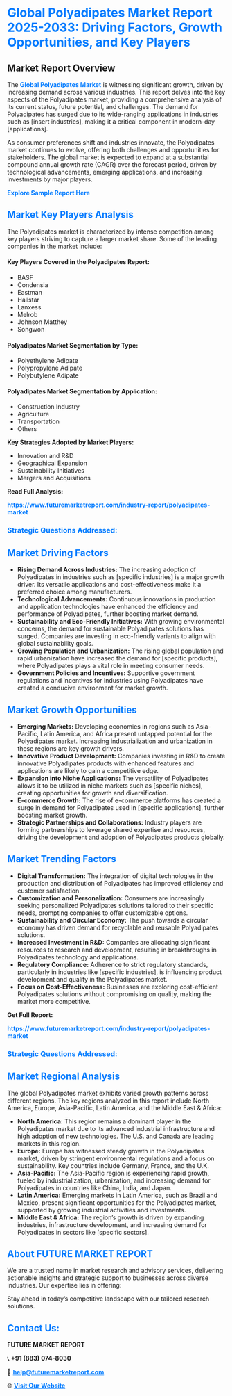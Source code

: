 <h1 style="color: #007BFF;">Global Polyadipates Market Report 2025-2033: Driving Factors, Growth Opportunities, and Key Players</h1>

<section id="overview">
<h2>Market Report Overview</h2>
<p>The <a href="https://www.futuremarketreport.com/industry-report/polyadipates-market" style="color: #007BFF; text-decoration: none;"><strong>Global Polyadipates Market</strong></a> is witnessing significant growth, driven by increasing demand across various industries. This report delves into the key aspects of the Polyadipates market, providing a comprehensive analysis of its current status, future potential, and challenges. The demand for Polyadipates has surged due to its wide-ranging applications in industries such as [insert industries], making it a critical component in modern-day [applications].</p>
<p>As consumer preferences shift and industries innovate, the Polyadipates market continues to evolve, offering both challenges and opportunities for stakeholders. The global market is expected to expand at a substantial compound annual growth rate (CAGR) over the forecast period, driven by technological advancements, emerging applications, and increasing investments by major players.</p>
</section>

<section id="overview">
<p><a href="https://www.futuremarketreport.com/request-sample/reportId=50293" style="color: #007BFF; text-decoration: none;"><strong>Explore Sample Report Here</strong></a></p>
</section>

<section id="key-players">
<h2 style="color: #007BFF;">Market Key Players Analysis</h2>
<p>The Polyadipates market is characterized by intense competition among key players striving to capture a larger market share. Some of the leading companies in the market include:</p>
<h4>Key Players Covered in the Polyadipates Report:</h4>
<ul><li>BASF</li><li>Condensia</li><li>Eastman</li><li>Hallstar</li><li>Lanxess</li><li>Melrob</li><li>Johnson Matthey</li><li>Songwon</li></ul>
<h4>Polyadipates Market Segmentation by Type:</h4>
<ul><li>Polyethylene Adipate</li><li>Polypropylene Adipate</li><li>Polybutylene Adipate</li></ul>

<h4>Polyadipates Market Segmentation by Application:</h4>
<ul><li>Construction Industry</li><li>Agriculture</li><li>Transportation</li><li>Others</li></ul>
<p><strong>Key Strategies Adopted by Market Players:</strong></p>
<ul>
<li>Innovation and R&D</li>
<li>Geographical Expansion</li>
<li>Sustainability Initiatives</li>
<li>Mergers and Acquisitions</li>
</ul>
</section>

<section>
<p><strong>Read Full Analysis: </strong></p><a href="https://www.futuremarketreport.com/industry-report/polyadipates-market" style="color: #007BFF; text-decoration: none;"><strong>https://www.futuremarketreport.com/industry-report/polyadipates-market</strong></a>
<h3 style="color: #007BFF;">Strategic Questions Addressed:</h3>
</section>

<section id="driving-factors">
<h2 style="color: #007BFF;">Market Driving Factors</h2>
<ul>
<li><strong>Rising Demand Across Industries:</strong> The increasing adoption of Polyadipates in industries such as [specific industries] is a major growth driver. Its versatile applications and cost-effectiveness make it a preferred choice among manufacturers.</li>
<li><strong>Technological Advancements:</strong> Continuous innovations in production and application technologies have enhanced the efficiency and performance of Polyadipates, further boosting market demand.</li>
<li><strong>Sustainability and Eco-Friendly Initiatives:</strong> With growing environmental concerns, the demand for sustainable Polyadipates solutions has surged. Companies are investing in eco-friendly variants to align with global sustainability goals.</li>
<li><strong>Growing Population and Urbanization:</strong> The rising global population and rapid urbanization have increased the demand for [specific products], where Polyadipates plays a vital role in meeting consumer needs.</li>
<li><strong>Government Policies and Incentives:</strong> Supportive government regulations and incentives for industries using Polyadipates have created a conducive environment for market growth.</li>
</ul>
</section>

<section id="growth-opportunities">
<h2 style="color: #007BFF;">Market Growth Opportunities</h2>
<ul>
<li><strong>Emerging Markets:</strong> Developing economies in regions such as Asia-Pacific, Latin America, and Africa present untapped potential for the Polyadipates market. Increasing industrialization and urbanization in these regions are key growth drivers.</li>
<li><strong>Innovative Product Development:</strong> Companies investing in R&D to create innovative Polyadipates products with enhanced features and applications are likely to gain a competitive edge.</li>
<li><strong>Expansion into Niche Applications:</strong> The versatility of Polyadipates allows it to be utilized in niche markets such as [specific niches], creating opportunities for growth and diversification.</li>
<li><strong>E-commerce Growth:</strong> The rise of e-commerce platforms has created a surge in demand for Polyadipates used in [specific applications], further boosting market growth.</li>
<li><strong>Strategic Partnerships and Collaborations:</strong> Industry players are forming partnerships to leverage shared expertise and resources, driving the development and adoption of Polyadipates products globally.</li>
</ul>
</section>

<section id="trending-factors">
<h2 style="color: #007BFF;">Market Trending Factors</h2>
<ul>
<li><strong>Digital Transformation:</strong> The integration of digital technologies in the production and distribution of Polyadipates has improved efficiency and customer satisfaction.</li>
<li><strong>Customization and Personalization:</strong> Consumers are increasingly seeking personalized Polyadipates solutions tailored to their specific needs, prompting companies to offer customizable options.</li>
<li><strong>Sustainability and Circular Economy:</strong> The push towards a circular economy has driven demand for recyclable and reusable Polyadipates solutions.</li>
<li><strong>Increased Investment in R&D:</strong> Companies are allocating significant resources to research and development, resulting in breakthroughs in Polyadipates technology and applications.</li>
<li><strong>Regulatory Compliance:</strong> Adherence to strict regulatory standards, particularly in industries like [specific industries], is influencing product development and quality in the Polyadipates market.</li>
<li><strong>Focus on Cost-Effectiveness:</strong> Businesses are exploring cost-efficient Polyadipates solutions without compromising on quality, making the market more competitive.</li>
</ul>
</section>

<section>
<p><strong>Get Full Report: </strong></p><a href="https://www.futuremarketreport.com/industry-report/polyadipates-market" style="color: #007BFF; text-decoration: none;"><strong>https://www.futuremarketreport.com/industry-report/polyadipates-market</strong></a>
<h3 style="color: #007BFF;">Strategic Questions Addressed:</h3>
</section>


<section id="regional-analysis">
<h2 style="color: #007BFF;">Market Regional Analysis</h2>
<p>The global Polyadipates market exhibits varied growth patterns across different regions. The key regions analyzed in this report include North America, Europe, Asia-Pacific, Latin America, and the Middle East & Africa:</p>
<ul>
<li><strong>North America:</strong> This region remains a dominant player in the Polyadipates market due to its advanced industrial infrastructure and high adoption of new technologies. The U.S. and Canada are leading markets in this region.</li>
<li><strong>Europe:</strong> Europe has witnessed steady growth in the Polyadipates market, driven by stringent environmental regulations and a focus on sustainability. Key countries include Germany, France, and the U.K.</li>
<li><strong>Asia-Pacific:</strong> The Asia-Pacific region is experiencing rapid growth, fueled by industrialization, urbanization, and increasing demand for Polyadipates in countries like China, India, and Japan.</li>
<li><strong>Latin America:</strong> Emerging markets in Latin America, such as Brazil and Mexico, present significant opportunities for the Polyadipates market, supported by growing industrial activities and investments.</li>
<li><strong>Middle East & Africa:</strong> The region’s growth is driven by expanding industries, infrastructure development, and increasing demand for Polyadipates in sectors like [specific sectors].</li>
</ul>
</section>

<footer>
<h2 style="color: #007BFF;">About FUTURE MARKET REPORT</h2>
<p>We are a trusted name in market research and advisory services, delivering actionable insights and strategic support to businesses across diverse industries. Our expertise lies in offering:</p>

<p>Stay ahead in today’s competitive landscape with our tailored research solutions.</p>

<h2 style="color: #007BFF;">Contact Us:</h2>
<p><strong>FUTURE MARKET REPORT</strong></p>
<p>📞 <strong>+91 (883) 074-8030</strong></p>
<p>📧 <strong><a href="mailto:help@futuremarketreport.com" style="color: #007BFF;">help@futuremarketreport.com</a></strong></p>
<p>🌐 <strong><a href="https://www.futuremarketreport.com/" style="color: #007BFF;">Visit Our Website</a></strong></p>
</footer>